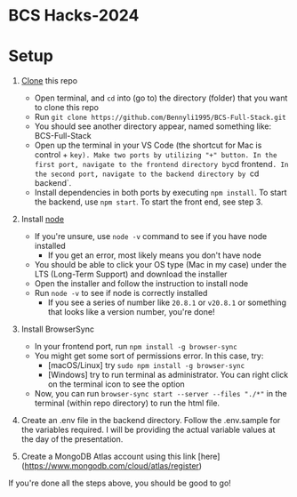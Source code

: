 # BCS Hacks-2024

# Setup

1. [Clone](https://github.com/Bennyli1995/BCS-Full-Stack) this repo

   - Open terminal, and `cd` into (go to) the directory (folder) that you want to clone this repo
   - Run `git clone https://github.com/Bennyli1995/BCS-Full-Stack.git`
   - You should see another directory appear, named something like: BCS-Full-Stack
   - Open up the terminal in your VS Code (the shortcut for Mac is control + `key). Make two ports by utilizing "+" button. In the first port, navigate to the frontend directory by`cd frontend`. In the second port, navigate to the backend directory by `cd backend`.
   - Install dependencies in both ports by executing `npm install`. To start the backend, use `npm start`. To start the front end, see step 3.

2. Install [node](https://nodejs.org/en/download)

   - If you're unsure, use `node -v` command to see if you have node installed
     - If you get an error, most likely means you don't have node
   - You should be able to click your OS type (Mac in my case) under the LTS (Long-Term Support) and download the installer
   - Open the installer and follow the instruction to install node
   - Run `node -v` to see if node is correctly installed
     - If you see a series of number like `20.8.1` or `v20.8.1` or something that looks like a version number, you're done!

3. Install BrowserSync

   - In your frontend port, run `npm install -g browser-sync`
   - You might get some sort of permissions error. In this case, try:
     - [macOS/Linux] try `sudo npm install -g browser-sync`
     - [Windows] try to run terminal as administrator. You can right click on the terminal icon to see the option
   - Now, you can run `browser-sync start --server --files "./*"` in the terminal (within repo directory) to run the html file.

4. Create an .env file in the backend directory. Follow the .env.sample for the variables required. I will be providing the actual variable values at the day of the presentation.

5. Create a MongoDB Atlas account using this link [here] (https://www.mongodb.com/cloud/atlas/register)

If you're done all the steps above, you should be good to go!
